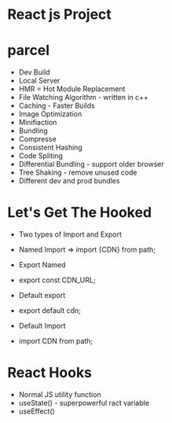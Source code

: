 # React js Project

# parcel
- Dev Build
- Local Server
- HMR = Hot Module Replacement
- File Watching Algorithm - written in c++
- Caching - Faster Builds
- Image Optimization
- Minifiaction
- Bundling
- Compresse
- Consistent Hashing
- Code Spliting
- Differential Bundling - support older browser
- Tree Shaking - remove unused code
- Different dev and prod bundles


# Let's Get The Hooked
- Two types of Import and Export
 - Named Import => import {CDN} from path;

- Export Named
 - export const CDN_URL;

- Default export
 - export default cdn;

- Default Import
 - import CDN from path;

# React Hooks
 - Normal JS utility function
 - useState() - superpowerful ract variable
 - useEffect()
